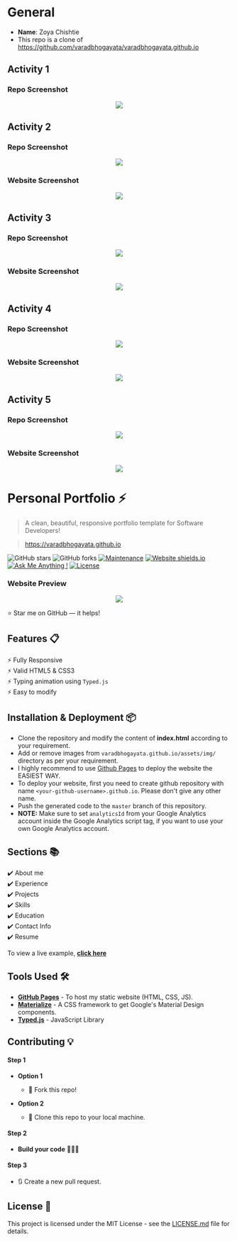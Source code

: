 # General
- **Name**: Zoya Chishtie
- This repo is a clone of https://github.com/varadbhogayata/varadbhogayata.github.io

## Activity 1
### Repo Screenshot
<p align="center"> 
  <a href="https://zoya5636.github.io" target="_blank"><img src="examples/repo-screenshot.jpg"></a>
</p>

## Activity 2
### Repo Screenshot
<p align="center"> 
  <a href="https://zoya5636.github.io" target="_blank"><img src="examples/repo-screenshot-num-2.png"></a>
</p>

### Website Screenshot
<p align="center"> 
  <a href="https://zoya5636.github.io" target="_blank"><img src="examples/website-screenshot-2.png"></a>
</p>

## Activity 3
### Repo Screenshot
<p align="center"> 
  <a href="https://zoya5636.github.io" target="_blank"><img src="examples/repo-screenshot-num-3.png"></a>
</p>

### Website Screenshot
<p align="center"> 
  <a href="https://zoya5636.github.io" target="_blank"><img src="examples/website-screenshot-3.png"></a>
</p>

## Activity 4
### Repo Screenshot
<p align="center"> 
  <a href="https://zoya5636.github.io" target="_blank"><img src="examples/repo-screenshot-num-4.png"></a>
</p>

### Website Screenshot
<p align="center"> 
  <a href="https://zoya5636.github.io" target="_blank"><img src="examples/website-screenshot-4.png"></a>
</p>

## Activity 5
### Repo Screenshot
<p align="center"> 
  <a href="https://zoya5636.github.io" target="_blank"><img src="examples/repo-screenshot-num-5.png"></a>
</p>

### Website Screenshot
<p align="center"> 
  <a href="https://zoya5636.github.io" target="_blank"><img src="examples/website-screenshot-5.png"></a>
</p>

# Personal Portfolio ⚡️ 
> A clean, beautiful, responsive portfolio template for Software Developers!

> https://varadbhogayata.github.io

![GitHub stars](https://img.shields.io/github/stars/varadbhogayata/varadbhogayata.github.io) 
![GitHub forks](https://img.shields.io/github/forks/varadbhogayata/varadbhogayata.github.io)
[![Maintenance](https://img.shields.io/badge/maintained-yes-green.svg)](https://github.com/varadbhogayata/varadbhogayata.github.io/commits/master)
[![Website shields.io](https://img.shields.io/badge/website-up-yellow)](http://varadbhogayata.github.io/)
[![Ask Me Anything !](https://img.shields.io/badge/ask%20me-linkedin-1abc9c.svg)](https://www.linkedin.com/in/varadbhogayata/)
[![License](http://img.shields.io/:license-mit-blue.svg?style=flat-square)](http://badges.mit-license.org)

### Website Preview
<p align="center"> 
  <kbd>
    <a href="https://varadbhogayata.github.io" target="_blank"><img src="examples/preview.gif">
  </a>
  </kbd>
</p>

:star: Star me on GitHub — it helps!

## Features 📋
⚡️ Fully Responsive\
⚡️ Valid HTML5 & CSS3\
⚡️ Typing animation using `Typed.js`\
⚡️ Easy to modify

## Installation & Deployment 📦
- Clone the repository and modify the content of <b>index.html</b> according to your requirement.
- Add or remove images from `varadbhogayata.github.io/assets/img/` directory as per your requirement.
- I highly recommend to use [Github Pages](https://create-react-app.dev/docs/deployment/#github-pages) to deploy the website the EASIEST WAY.
- To deploy your website, first you need to create github repository with name `<your-github-username>.github.io`. Please don't give any other name.
- Push the generated code to the `master` branch of this repository.
- <b>NOTE:</b> Make sure to set `analyticsId` from your Google Analytics account inside the Google Analytics script tag, if you want to use your own Google Analytics account.

## Sections 📚
✔️ About me\
✔️ Experience\
✔️ Projects \
✔️ Skills \
✔️ Education\
✔️ Contact Info\
✔️ Resume

To view a live example, **[click here](https://varadbhogayata.github.io/)**

## Tools Used 🛠️
* [<b>GitHub Pages</b>](https://create-react-app.dev/docs/deployment/#github-pages) - To host my static website (HTML, CSS, JS).
* [<b>Materialize</b>](https://materializecss.com/) - A CSS framework to get Google's Material Design components.
* [<b>Typed.js</b>](https://mattboldt.com/demos/typed-js/) - JavaScript Library

## Contributing 💡
#### Step 1

- **Option 1**
    - 🍴 Fork this repo!

- **Option 2**
    - 👯 Clone this repo to your local machine.


#### Step 2

- **Build your code** 🔨🔨🔨

#### Step 3

- 🔃 Create a new pull request.

## License 📄
This project is licensed under the MIT License - see the [LICENSE.md](./LICENSE) file for details.

